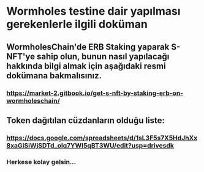 # Wormholes testine dair yapılması gerekenlerle ilgili doküman

## WormholesChain'de ERB Staking yaparak S-NFT'ye sahip olun, bunun nasıl yapılacağı hakkında bilgi almak için aşağıdaki resmi dokümana bakmalısınız.

### https://market-2.gitbook.io/get-s-nft-by-staking-erb-on-wormholeschain/

## Token dağıtılan cüzdanların olduğu liste:

### https://docs.google.com/spreadsheets/d/1sL3F5s7X5HdJhXx8xaGiSiWjSDTd_oIq7YWI5qBT3WU/edit?usp=drivesdk

### Herkese kolay gelsin...
